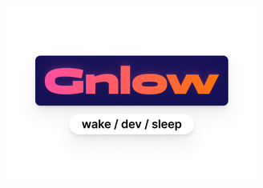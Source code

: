 <p align=center>
  <img width=500px src="https://raw.githubusercontent.com/gnlow/gnlow/master/identity/gnlow/banner_211203.png"/>
</p>
